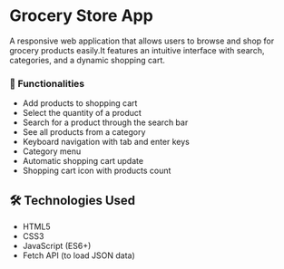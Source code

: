 # Grocery Store App

A responsive web application that allows users to browse and shop for grocery products easily.It features an intuitive interface with search, categories, and a dynamic shopping cart.


### 🚀 Functionalities

- Add products to shopping cart
- Select the quantity of a product
- Search for a product through the search bar
- See all products from a category
- Keyboard navigation with tab and enter keys
- Category menu
- Automatic shopping cart update
- Shopping cart icon with products count

## 🛠️ Technologies Used

- HTML5
- CSS3
- JavaScript (ES6+)
- Fetch API (to load JSON data)
